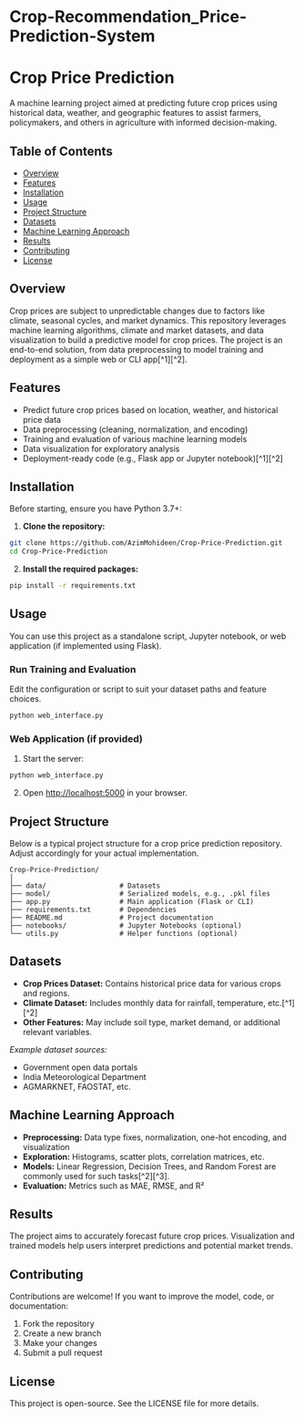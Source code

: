 # Crop-Recommendation_Price-Prediction-System


# Crop Price Prediction

A machine learning project aimed at predicting future crop prices using historical data, weather, and geographic features to assist farmers, policymakers, and others in agriculture with informed decision-making.

## Table of Contents

- [Overview](#overview)
- [Features](#features)
- [Installation](#installation)
- [Usage](#usage)
- [Project Structure](#project-structure)
- [Datasets](#datasets)
- [Machine Learning Approach](#machine-learning-approach)
- [Results](#results)
- [Contributing](#contributing)
- [License](#license)


## Overview

Crop prices are subject to unpredictable changes due to factors like climate, seasonal cycles, and market dynamics. This repository leverages machine learning algorithms, climate and market datasets, and data visualization to build a predictive model for crop prices. The project is an end-to-end solution, from data preprocessing to model training and deployment as a simple web or CLI app[^1][^2].

## Features

- Predict future crop prices based on location, weather, and historical price data
- Data preprocessing (cleaning, normalization, and encoding)
- Training and evaluation of various machine learning models
- Data visualization for exploratory analysis
- Deployment-ready code (e.g., Flask app or Jupyter notebook)[^1][^2]


## Installation

Before starting, ensure you have Python 3.7+:

1. **Clone the repository:**

```bash
git clone https://github.com/AzimMohideen/Crop-Price-Prediction.git
cd Crop-Price-Prediction
```

2. **Install the required packages:**

```bash
pip install -r requirements.txt
```


## Usage

You can use this project as a standalone script, Jupyter notebook, or web application (if implemented using Flask).

### Run Training and Evaluation

Edit the configuration or script to suit your dataset paths and feature choices.

```bash
python web_interface.py
```


### Web Application (if provided)

1. Start the server:

```bash
python web_interface.py
```

2. Open [http://localhost:5000](http://localhost:5000) in your browser.

## Project Structure

Below is a typical project structure for a crop price prediction repository. Adjust accordingly for your actual implementation.

```
Crop-Price-Prediction/
│
├── data/                  # Datasets
├── model/                 # Serialized models, e.g., .pkl files
├── app.py                 # Main application (Flask or CLI)
├── requirements.txt       # Dependencies
├── README.md              # Project documentation
├── notebooks/             # Jupyter Notebooks (optional)
└── utils.py               # Helper functions (optional)
```


## Datasets

- **Crop Prices Dataset:** Contains historical price data for various crops and regions.
- **Climate Dataset:** Includes monthly data for rainfall, temperature, etc.[^1][^2]
- **Other Features:** May include soil type, market demand, or additional relevant variables.

*Example dataset sources:*

- Government open data portals
- India Meteorological Department
- AGMARKNET, FAOSTAT, etc.


## Machine Learning Approach

- **Preprocessing:** Data type fixes, normalization, one-hot encoding, and visualization
- **Exploration:** Histograms, scatter plots, correlation matrices, etc.
- **Models:** Linear Regression, Decision Trees, and Random Forest are commonly used for such tasks[^2][^3].
- **Evaluation:** Metrics such as MAE, RMSE, and R²


## Results

The project aims to accurately forecast future crop prices. Visualization and trained models help users interpret predictions and potential market trends.

## Contributing

Contributions are welcome! If you want to improve the model, code, or documentation:

1. Fork the repository
2. Create a new branch
3. Make your changes
4. Submit a pull request

## License

This project is open-source. See the LICENSE file for more details.


